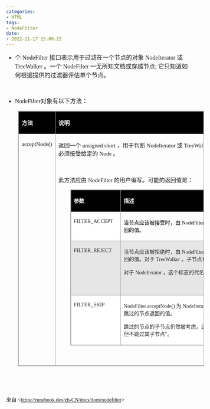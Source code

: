 ```yaml
---
categories:
- HTML
tags:
- NodeFilter
date:
- 2022-11-17 15:00:15
---
```


<ul style="list-style-type:disc">
    <li><span style="font-size:12.0pt"><span style="font-family:&quot;Microsoft YaHei UI&quot;">个</span></span><span
            style="font-size:12.0pt"><span style="font-family:&quot;Comic Sans MS&quot;"> NodeFilter
            </span></span><span style="font-size:12.0pt"><span
                style="font-family:&quot;Microsoft YaHei UI&quot;">接口表示用于过滤在一个节点的对象</span></span><span
            style="font-size:12.0pt"><span style="font-family:&quot;Comic Sans MS&quot;"> NodeIterator
            </span></span><span style="font-size:12.0pt"><span
                style="font-family:&quot;Microsoft YaHei UI&quot;">或</span></span><span style="font-size:12.0pt"><span
                style="font-family:&quot;Comic Sans MS&quot;"> TreeWalker
            </span></span><span style="font-size:12.0pt"><span
                style="font-family:&quot;Microsoft YaHei UI&quot;">。一个</span></span><span style="font-size:12.0pt"><span
                style="font-family:&quot;Comic Sans MS&quot;"> NodeFilter
            </span></span><span style="font-size:12.0pt"><span
                style="font-family:&quot;Microsoft YaHei UI&quot;">一无所知文档或穿越节点</span></span><span
            style="font-size:12.0pt"><span style="font-family:&quot;Comic Sans MS&quot;">; </span></span><span
            style="font-size:12.0pt"><span
                style="font-family:&quot;Microsoft YaHei UI&quot;">它只知道如何根据提供的过滤器评估单个节点。</span></span></li>
</ul>
<p><span style="font-size:12.0pt"><span style="font-family:&quot;Comic Sans MS&quot;">&nbsp;</span></span></p>
<ul style="list-style-type:disc">
    <li><span style="font-size:12.0pt"><span style="font-family:&quot;Comic Sans MS&quot;">NodeFilter</span></span><span
            style="font-size:12.0pt"><span style="font-family:&quot;Microsoft YaHei UI&quot;">对象有以下方法：</span></span>
    </li>
</ul>
<table cellspacing="0" summary=""
    style="border-collapse:collapse; border-color:#a3a3a3; border-style:solid; border-width:1px; margin-left:32px"
    class=" cke_show_border">
    <tbody>
        <tr>
            <td
                style="background-color:black; border-bottom:1px solid #a3a3a3; border-left:1px solid #a3a3a3; border-right:1px solid #a3a3a3; border-top:1px solid #a3a3a3; vertical-align:top; width:1.3173in">
                <p><span style="font-size:11.5pt"><span style="font-family:&quot;Microsoft YaHei UI&quot;"><span
                                style="color:white"><strong>方法</strong></span></span></span></p>
            </td>
            <td
                style="background-color:black; border-bottom:1px solid #a3a3a3; border-left:1px solid #a3a3a3; border-right:1px solid #a3a3a3; border-top:1px solid #a3a3a3; vertical-align:top; width:6.4104in">
                <p><span style="font-size:11.5pt"><span style="font-family:&quot;Microsoft YaHei UI&quot;"><span
                                style="color:white"><strong>说明</strong></span></span></span></p>
            </td>
        </tr>
        <tr>
            <td
                style="border-bottom:1px solid #a3a3a3; border-left:1px solid #a3a3a3; border-right:1px solid #a3a3a3; border-top:1px solid #a3a3a3; vertical-align:top; width:1.3173in">
                <p><span style="font-size:11.5pt"><span
                            style="font-family:&quot;Comic Sans MS&quot;">acceptNode()</span></span></p>
            </td>
            <td
                style="border-bottom:1px solid #a3a3a3; border-left:1px solid #a3a3a3; border-right:1px solid #a3a3a3; border-top:1px solid #a3a3a3; vertical-align:top; width:6.5423in">
                <p><span style="font-size:11.5pt"><span
                            style="font-family:&quot;Microsoft YaHei UI&quot;">返回一个</span><span
                            style="font-family:&quot;Comic Sans MS&quot;"> unsigned short </span><span
                            style="font-family:&quot;Microsoft YaHei UI&quot;">，用于判断</span><span
                            style="font-family:&quot;Comic Sans MS&quot;"> NodeIterator </span><span
                            style="font-family:&quot;Microsoft YaHei UI&quot;">或</span><span
                            style="font-family:&quot;Comic Sans MS&quot;"> TreeWalker </span><span
                            style="font-family:&quot;Microsoft YaHei UI&quot;">迭代算法是否必须接受给定的</span><span
                            style="font-family:&quot;Comic Sans MS&quot;"> Node </span><span
                            style="font-family:&quot;Microsoft YaHei UI&quot;">。</span></span></p>
                <p><span style="font-size:11.5pt"><span
                            style="font-family:&quot;Comic Sans MS&quot;">&nbsp;</span></span></p>
                <p><span style="font-size:11.5pt"><span
                            style="font-family:&quot;Microsoft YaHei UI&quot;">此方法应由</span><span
                            style="font-family:&quot;Comic Sans MS&quot;"> NodeFilter </span><span
                            style="font-family:&quot;Microsoft YaHei UI&quot;">的用户编写。可能的返回值是：</span></span></p>
                <table cellspacing="0" summary=""
                    style="border-collapse:collapse; border-color:#a3a3a3; border-style:solid; border-width:1px; margin-left:32px"
                    class=" cke_show_border">
                    <tbody>
                        <tr>
                            <td
                                style="background-color:black; border-bottom:1px solid #a3a3a3; border-left:1px solid #a3a3a3; border-right:1px solid #a3a3a3; border-top:1px solid #a3a3a3; vertical-align:top; width:1.6305in">
                                <p><span style="font-size:10.5pt"><span
                                            style="font-family:&quot;Microsoft YaHei UI&quot;"><span
                                                style="color:white"><strong>参数</strong></span></span></span></p>
                            </td>
                            <td
                                style="background-color:black; border-bottom:1px solid #a3a3a3; border-left:1px solid #a3a3a3; border-right:1px solid #a3a3a3; border-top:1px solid #a3a3a3; vertical-align:top; width:4.3534in">
                                <p><span style="font-size:10.5pt"><span
                                            style="font-family:&quot;Microsoft YaHei UI&quot;"><span
                                                style="color:white"><strong>描述</strong></span></span></span></p>
                            </td>
                        </tr>
                        <tr>
                            <td
                                style="background-color:white; border-bottom:1px solid #a3a3a3; border-left:1px solid #a3a3a3; border-right:1px solid #a3a3a3; border-top:1px solid #a3a3a3; vertical-align:top; width:1.6305in">
                                <p><span style="font-size:10.5pt"><span
                                            style="font-family:&quot;Comic Sans MS&quot;"><span
                                                style="color:#212529">FILTER_ACCEPT</span></span></span></p>
                            </td>
                            <td
                                style="border-bottom:1px solid #a3a3a3; border-left:1px solid #a3a3a3; border-right:1px solid #a3a3a3; border-top:1px solid #a3a3a3; vertical-align:top; width:4.3534in">
                                <p><span style="font-size:10.5pt"><span style="color:black"><span
                                                style="font-family:&quot;Microsoft YaHei UI&quot;">当节点应该被接受时，由&nbsp;</span><span
                                                style="font-family:&quot;Comic Sans MS&quot;">NodeFilter.acceptNode()</span><span
                                                style="font-family:&quot;Microsoft YaHei UI&quot;">&nbsp;方法返回的值。</span></span></span>
                                </p>
                            </td>
                        </tr>
                        <tr>
                            <td
                                style="background-color:#e7e6e6; border-bottom:1px solid #a3a3a3; border-left:1px solid #a3a3a3; border-right:1px solid #a3a3a3; border-top:1px solid #a3a3a3; vertical-align:top; width:1.6305in">
                                <p><span style="font-size:10.5pt"><span
                                            style="font-family:&quot;Comic Sans MS&quot;"><span
                                                style="color:#212529">FILTER_REJECT</span></span></span></p>
                            </td>
                            <td
                                style="background-color:#e7e6e6; border-bottom:1px solid #a3a3a3; border-left:1px solid #a3a3a3; border-right:1px solid #a3a3a3; border-top:1px solid #a3a3a3; vertical-align:top; width:4.3534in">
                                <p><span style="font-size:10.5pt"><span style="color:#212529"><span
                                                style="font-family:&quot;Microsoft YaHei UI&quot;">当节点应该被拒绝时，由&nbsp;</span><span
                                                style="font-family:&quot;Comic Sans MS&quot;">NodeFilter.acceptNode()</span><span
                                                style="font-family:&quot;Microsoft YaHei UI&quot;">&nbsp;方法返回的值。对于&nbsp;</span><span
                                                style="font-family:&quot;Comic Sans MS&quot;">TreeWalker</span><span
                                                style="font-family:&quot;Microsoft YaHei UI&quot;">&nbsp;，子节点也会被拒绝。</span></span></span>
                                </p>
                                <p><span style="font-size:10.5pt"><span style="color:#212529"><span
                                                style="font-family:&quot;Microsoft YaHei UI&quot;">对于&nbsp;</span><span
                                                style="font-family:&quot;Comic Sans MS&quot;">NodeIterator</span><span
                                                style="font-family:&quot;Microsoft YaHei UI&quot;">&nbsp;，这个标志的代名词&nbsp;</span><span
                                                style="font-family:&quot;Comic Sans MS&quot;">FILTER_SKIP</span><span
                                                style="font-family:&quot;Microsoft YaHei UI&quot;">&nbsp;。</span></span></span>
                                </p>
                                <p><span style="font-size:10.5pt"><span
                                            style="font-family:&quot;Comic Sans MS&quot;"><span
                                                style="color:#212529">&nbsp;</span></span></span></p>
                            </td>
                        </tr>
                        <tr>
                            <td
                                style="background-color:white; border-bottom:1px solid #a3a3a3; border-left:1px solid #a3a3a3; border-right:1px solid #a3a3a3; border-top:1px solid #a3a3a3; vertical-align:top; width:1.6305in">
                                <p><span style="font-size:10.5pt"><span
                                            style="font-family:&quot;Comic Sans MS&quot;"><span
                                                style="color:#212529">FILTER_SKIP</span></span></span></p>
                            </td>
                            <td
                                style="background-color:white; border-bottom:1px solid #a3a3a3; border-left:1px solid #a3a3a3; border-right:1px solid #a3a3a3; border-top:1px solid #a3a3a3; vertical-align:top; width:4.4229in">
                                <p><span style="font-size:10.5pt"><span style="color:#212529"><span
                                                style="font-family:&quot;Comic Sans MS&quot;">NodeFilter.acceptNode()</span><span
                                                style="font-family:&quot;Microsoft YaHei UI&quot;">&nbsp;为&nbsp;</span><span
                                                style="font-family:&quot;Comic Sans MS&quot;">NodeIterator</span><span
                                                style="font-family:&quot;Microsoft YaHei UI&quot;">&nbsp;或&nbsp;</span><span
                                                style="font-family:&quot;Comic Sans MS&quot;">TreeWalker</span><span
                                                style="font-family:&quot;Microsoft YaHei UI&quot;">&nbsp;对象跳过的节点返回的值。</span></span></span>
                                </p>
                                <p><span style="font-size:10.5pt"><span style="color:#212529"><span
                                                style="font-family:&quot;Microsoft YaHei UI&quot;">跳过的节点的子节点仍然被考虑。这被视为</span><span
                                                style="font-family:&quot;Comic Sans MS&quot;">"</span><span
                                                style="font-family:&quot;Microsoft YaHei UI&quot;">跳过此节点但不跳过其子节点</span><span
                                                style="font-family:&quot;Comic Sans MS&quot;">"</span><span
                                                style="font-family:&quot;Microsoft YaHei UI&quot;">。</span></span></span>
                                </p>
                            </td>
                        </tr>
                    </tbody>
                </table>
                <p><span style="font-size:11.5pt"><span
                            style="font-family:&quot;Comic Sans MS&quot;">&nbsp;</span></span></p>
            </td>
        </tr>
    </tbody>
</table>
<p><span style="font-size:12.0pt"><span style="font-family:&quot;Comic Sans MS&quot;">&nbsp;</span></span></p>
<p><span style="font-size:12.0pt"><span style="font-family:&quot;Comic Sans MS&quot;">&nbsp;</span></span></p>
<p><span style="font-family:&quot;Microsoft YaHei UI&quot;">来自</span><span
        style="font-family:&quot;Comic Sans MS&quot;"> &lt;</span><a
        data-cke-saved-href="https://runebook.dev/zh-CN/docs/dom/nodefilter"
        href="https://runebook.dev/zh-CN/docs/dom/nodefilter"><span
            style="font-family:&quot;Comic Sans MS&quot;">https://runebook.dev/zh-CN/docs/dom/nodefilter</span></a><span
        style="font-family:&quot;Comic Sans MS&quot;">&gt;</span></p>